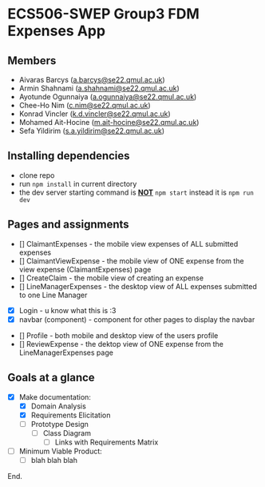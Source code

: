 # ECS506-SWEP Group3 FDM Expenses App

## Members
- Aivaras Barcys (a.barcys@se22.qmul.ac.uk)
- Armin Shahnami (a.shahnami@se22.qmul.ac.uk)
- Ayotunde Ogunnaiya (a.ogunnaiya@se22.qmul.ac.uk)
- Chee-Ho Nim (c.nim@se22.qmul.ac.uk)
- Konrad Vincler (k.d.vincler@se22.qmul.ac.uk)
- Mohamed Ait-Hocine (m.ait-hocine@se22.qmul.ac.uk)
- Sefa Yildirim (s.a.yildirim@se22.qmul.ac.uk)

## Installing dependencies
- clone repo
- run <code>npm install</code> in current directory
- the dev server starting command is <u>**NOT**</u> <code>npm start</code> instead it is <code>npm run dev</code>

## Pages and assignments
- [] ClaimantExpenses - the mobile view expenses of ALL submitted expenses 
- [] ClaimantViewExpense - the mobile view of ONE expense from the view expense (ClaimantExpenses) page 
- [] CreateClaim - the mobile view of creating an expense
- [] LineManagerExpenses - the desktop view of ALL expenses submitted to one Line Manager
- [x] Login - u know what this is :3
- [x] navbar (component) -  component for other pages to display the navbar
- [] Profile - both mobile and desktop view of the users profile
- [] ReviewExpense - the dektop view of ONE expense from the LineManagerExpenses page

## Goals at a glance
- [x] Make documentation:
  - [x] Domain Analysis
  - [x] Requirements Elicitation
  - [ ] Prototype Design
    - [ ] Class Diagram
      - [ ] Links with Requirements Matrix
- [ ] Minimum Viable Product:
  - [ ] blah blah blah

End.
